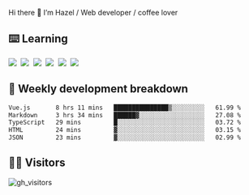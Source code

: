 
Hi there 👋 I’m Hazel / Web developer / coffee lover

## ⌨️ Learning

<samp>
 <a href="https://github.com/vuejs/core"><img src="https://api.iconify.design/logos:vue.svg" /></a>
  <a href="https://github.com/vuejs/core"><img src="https://api.iconify.design/logos:react.svg" /></a>
  <a href="https://github.com/solidjs/solid"><img src="https://api.iconify.design/logos:solidjs.svg" /></a>
  <a href="https://github.com/vitejs/vite"><img src="https://api.iconify.design/logos:vitejs.svg" /></a>
  <a href="https://github.com/microsoft/TypeScript"><img src="https://api.iconify.design/logos:typescript-icon.svg" /></a> 
  <a href="https://github.com/unocss/unocss"><img src="https://api.iconify.design/logos:unocss.svg" /></a>
  

</samp>


## 🦀 Weekly development breakdown

<!--START_SECTION:waka-->

```txt
Vue.js       8 hrs 11 mins   ███████████████▒░░░░░░░░░   61.99 %
Markdown     3 hrs 34 mins   ██████▓░░░░░░░░░░░░░░░░░░   27.08 %
TypeScript   29 mins         █░░░░░░░░░░░░░░░░░░░░░░░░   03.72 %
HTML         24 mins         ▓░░░░░░░░░░░░░░░░░░░░░░░░   03.15 %
JSON         23 mins         ▓░░░░░░░░░░░░░░░░░░░░░░░░   02.99 %
```

<!--END_SECTION:waka-->
## 👬🏻 Visitors

![gh_visitors](https://profile-counter.glitch.me/Hazel-Lin/count.svg)

